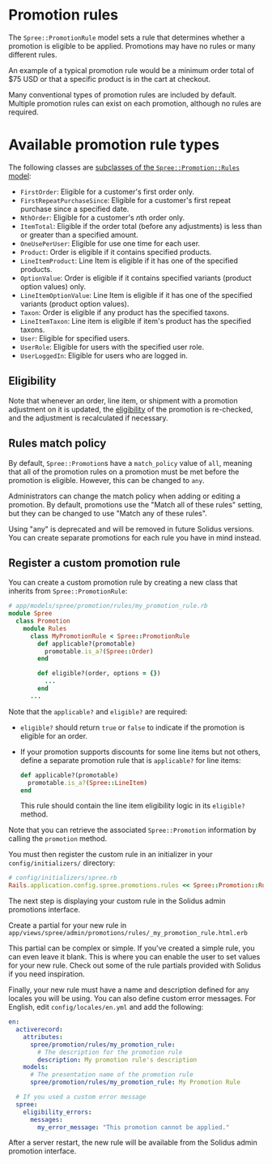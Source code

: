 # Promotion rules

The `Spree::PromotionRule` model sets a rule that determines whether a promotion
is eligible to be applied. Promotions may have no rules or many different rules.

An example of a typical promotion rule would be a minimum order total of $75
USD or that a specific product is in the cart at checkout.

Many conventional types of promotion rules are included by default. Multiple
promotion rules can exist on each promotion, although no rules are required.

# Available promotion rule types

The following classes are [subclasses of the `Spree::Promotion::Rules`
model][promotion-rules]:

- `FirstOrder`: Eligible for a customer's first order only.
- `FirstRepeatPurchaseSince`: Eligible for a customer's first repeat purchase
  since a specified date.
- `NthOrder`: Eligible for a customer's *n*th order only.
- `ItemTotal`: Eligible if the order total (before any adjustments) is less than
  or greater than a specified amount.
- `OneUsePerUser`: Eligible for use one time for each user.
- `Product`: Order is eligible if it contains specified products.
- `LineItemProduct`: Line Item is eligible if it has one of the specified products.
- `OptionValue`: Order is eligible if it contains specified variants
  (product option values) only.
- `LineItemOptionValue`: Line Item is eligible if it has one of the
  specified variants (product option values).
- `Taxon`: Order is eligible if any product has the specified taxons.
- `LineItemTaxon`: Line item is eligible if item's product has the specified taxons.
- `User`: Eligible for specified users.
- `UserRole`: Eligible for users with the specified user role.
- `UserLoggedIn`: Eligible for users who are logged in.

<!-- TODO:
  It may be useful to link to option values documentation and taxons
  documentation here, unless we explain what they are further in-line.
  Once that documentation is merged, we can add those link.
-->

[promotion-rules]: https://github.com/solidusio/solidus/tree/master/core/app/models/spree/promotion/rules

## Eligibility

Note that whenever an order, line item, or shipment with a promotion adjustment
on it is updated, the [eligibility][eligibility] of the promotion is re-checked,
and the adjustment is recalculated if necessary.

[eligibility]: overview.html#eligibility

## Rules match policy

By default, `Spree::Promotion`s have a `match_policy` value of `all`, meaning
that all of the promotion rules on a promotion must be met before the promotion
is eligible. However, this can be changed to `any`.

Administrators can change the match policy when adding or editing a promotion.
By default, promotions use the "Match all of these rules" setting, but they can
be changed to use "Match any of these rules".

Using "any" is deprecated and will be removed in future Solidus versions.
You can create separate promotions for each rule you have in mind instead.

## Register a custom promotion rule

You can create a custom promotion rule by creating a new class that inherits
from `Spree::PromotionRule`:

```ruby
# app/models/spree/promotion/rules/my_promotion_rule.rb
module Spree
  class Promotion
    module Rules
      class MyPromotionRule < Spree::PromotionRule
        def applicable?(promotable)
          promotable.is_a?(Spree::Order)
        end

        def eligible?(order, options = {})
          ...
        end
      ...
```

Note that the `applicable?` and `eligible?` are required:

- `eligible?` should return `true` or `false` to indicate if the promotion is
  eligible for an order.
- If your promotion supports discounts for some line items but not others,
  define a separate promotion rule that is `applicable?` for line items:

  ```ruby
  def applicable?(promotable)
    promotable.is_a?(Spree::LineItem)
  end
  ```

  This rule should contain the line item eligibility logic in its `eligible?` method.


Note that you can retrieve the associated `Spree::Promotion` information by
calling the `promotion` method.

You must then register the custom rule in an initializer in your
`config/initializers/` directory:

```ruby
# config/initializers/spree.rb
Rails.application.config.spree.promotions.rules << Spree::Promotion::Rules::MyPromotionRule
```

The next step is displaying your custom rule in the Solidus admin promotions interface.

Create a partial for your new rule in `app/views/spree/admin/promotions/rules/_my_promotion_rule.html.erb`

This partial can be complex or simple. If you've created a simple rule, you can even leave it blank. This is where you can enable the user to set values for your new rule. Check out some of the rule partials provided with Solidus if you need inspiration.

Finally, your new rule must have a name and description defined for any locales you will be using. You can also define custom error messages. For English, edit `config/locales/en.yml` and add the following:

```yaml
en:
  activerecord:
    attributes:
      spree/promotion/rules/my_promotion_rule:
        # The description for the promotion rule
        description: My promotion rule's description
    models:
      # The presentation name of the promotion rule
      spree/promotion/rules/my_promotion_rule: My Promotion Rule

  # If you used a custom error message
  spree:
    eligibility_errors:
      messages:
        my_error_message: "This promotion cannot be applied."
```

After a server restart, the new rule will be available from the Solidus admin promotion interface.
